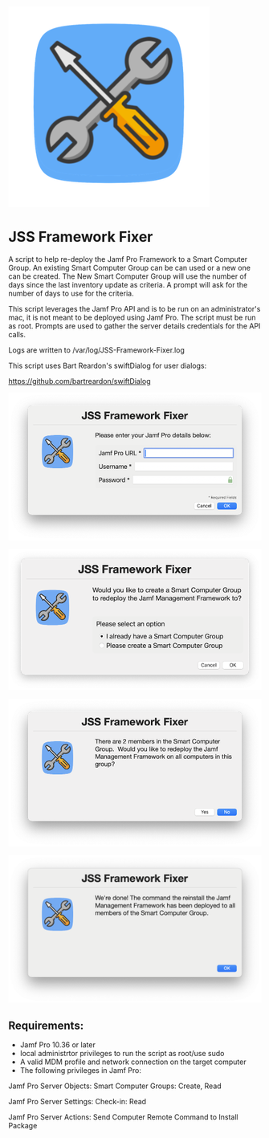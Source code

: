 ![alt text](https://github.com/Sdelsaz/JSS-Framework-Fixer/blob/main/images/icon1.png?raw=true)

# JSS Framework Fixer

A script to help re-deploy the Jamf Pro Framework to a Smart Computer Group. An existing Smart Computer Group can be can used or a new one can be created.  The New Smart Computer Group will use the number of days since the last inventory update as criteria. A prompt will ask for the number of days to use for the criteria. 

This script leverages the Jamf Pro API and is to be run on an administrator's mac, it is not meant to be deployed using Jamf Pro.  The script must be run as root. Prompts are used to gather the server details credentials for the API calls.

Logs are written to /var/log/JSS-Framework-Fixer.log

This script uses Bart Reardon's swiftDialog for user dialogs:

https://github.com/bartreardon/swiftDialog

![alt text](https://github.com/Sdelsaz/JSS-Framework-Fixer/blob/main/images/1.png?raw=true)

![alt text](https://github.com/Sdelsaz/JSS-Framework-Fixer/blob/main/images/3.png?raw=true)

![alt text](https://github.com/Sdelsaz/JSS-Framework-Fixer/blob/main/images/5.png?raw=true)

![alt text](https://github.com/Sdelsaz/JSS-Framework-Fixer/blob/main/images/6.png?raw=true)


## Requirements:

- Jamf Pro 10.36 or later
- local administrtor privileges to run the script as root/use sudo
- A valid MDM profile and network connection on the target computer
- The following privileges in Jamf Pro:

Jamf Pro Server Objects:
Smart Computer Groups: Create, Read

Jamf Pro Server Settings:
Check-in: Read

Jamf Pro Server Actions:
Send Computer Remote Command to Install Package
